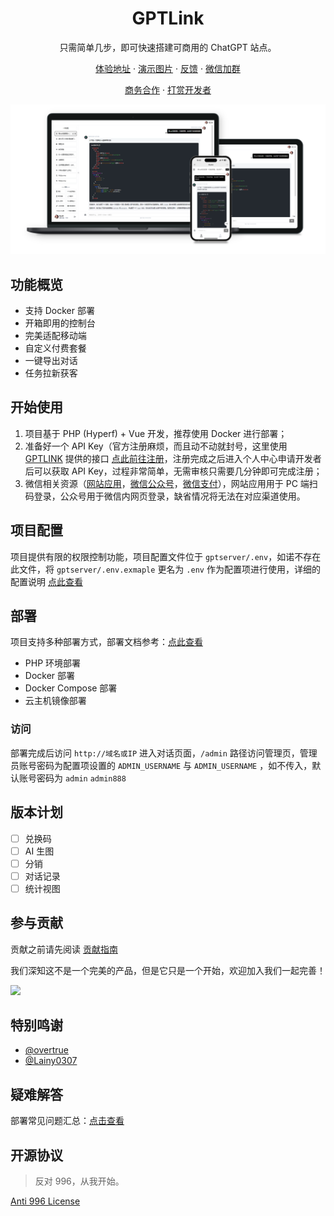 <div align="center">
  <h1 align="center">GPTLink</h1>
  <p> 只需简单几步，即可快速搭建可商用的 ChatGPT 站点。</p>

  [体验地址](https://gpt-link.com/?shareOpenId=mjOfmdjyCBEku7fY) · [演示图片](./docs/show/README.md) · [反馈](https://github.com/gptlink/gptlink/issues) · [微信加群](./docs/images/qrcode.png)

  [商务合作](./docs/images/qrcode.png) · [打赏开发者](./docs/images/payment.jpeg)

  <img src="./docs/images/banner.png" />
</div>

## 功能概览

- 支持 Docker 部署
- 开箱即用的控制台
- 完美适配移动端
- 自定义付费套餐
- 一键导出对话
- 任务拉新获客

## 开始使用

1. 项目基于 PHP (Hyperf) + Vue 开发，推荐使用 Docker 进行部署；
2. 准备好一个 API Key（官方注册麻烦，而且动不动就封号，这里使用 [GPTLINK](https://gpt-link.com) 提供的接口 [点此前往注册](https://gpt-link.com)，注册完成之后进入个人中心申请开发者后可以获取 API Key，过程非常简单，无需审核只需要几分钟即可完成注册；
3. 微信相关资源（[网站应用](https://developers.weixin.qq.com/doc/oplatform/Website_App/WeChat_Login/Wechat_Login.html)，[微信公众号](https://mp.weixin.qq.com/)，[微信支付](https://pay.weixin.qq.com/)），网站应用用于 PC 端扫码登录，公众号用于微信内网页登录，缺省情况将无法在对应渠道使用。

## 项目配置

项目提供有限的权限控制功能，项目配置文件位于 `gptserver/.env`，如诺不存在此文件，将 `gptserver/.env.exmaple` 更名为 `.env` 作为配置项进行使用，详细的配置说明 [点此查看](./docs/ENV.md)

## 部署
项目支持多种部署方式，部署文档参考：[点此查看](./docs/DEPLOY.md)

- PHP 环境部署
- Docker 部署
- Docker Compose 部署
- 云主机镜像部署

### 访问

部署完成后访问 `http://域名或IP` 进入对话页面，`/admin` 路径访问管理页，管理员账号密码为配置项设置的 `ADMIN_USERNAME` 与 `ADMIN_USERNAME` ，如不传入，默认账号密码为 `admin` `admin888`

## 版本计划

- [ ] 兑换码
- [ ] AI 生图
- [ ] 分销
- [ ] 对话记录
- [ ] 统计视图

## 参与贡献

贡献之前请先阅读 [贡献指南](./CONTRIBUTING.md)

我们深知这不是一个完美的产品，但是它只是一个开始，欢迎加入我们一起完善！

<a href="https://github.com/gptlink/gptlink/graphs/contributors">
  <img src="https://contrib.rocks/image?repo=gptlink/gptlink" />
</a>

## 特别鸣谢

- [@overtrue](https://github.com/overtrue) 
- [@Lainy0307](https://github.com/Lainy0307)

## 疑难解答

部署常见问题汇总：[点击查看](./docs/FAQ.md)

## 开源协议

> 反对 996，从我开始。

[Anti 996 License](https://github.com/kattgu7/Anti-996-License/blob/master/LICENSE_CN_EN)
